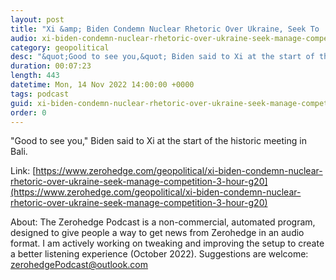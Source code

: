 ```yaml
---
layout: post
title: "Xi &amp; Biden Condemn Nuclear Rhetoric Over Ukraine, Seek To 'Manage' Competition In 3-Hour G20 Meeting"
audio: xi-biden-condemn-nuclear-rhetoric-over-ukraine-seek-manage-competition-3-hour-g20-0
category: geopolitical
desc: "&quot;Good to see you,&quot; Biden said to Xi at the start of the historic meeting in Bali."
duration: 00:07:23
length: 443
datetime: Mon, 14 Nov 2022 14:00:00 +0000
tags: podcast
guid: xi-biden-condemn-nuclear-rhetoric-over-ukraine-seek-manage-competition-3-hour-g20-0
order: 0
---
```

&quot;Good to see you,&quot; Biden said to Xi at the start of the historic meeting in Bali.

Link: [https://www.zerohedge.com/geopolitical/xi-biden-condemn-nuclear-rhetoric-over-ukraine-seek-manage-competition-3-hour-g20](https://www.zerohedge.com/geopolitical/xi-biden-condemn-nuclear-rhetoric-over-ukraine-seek-manage-competition-3-hour-g20)

About: The Zerohedge Podcast is a non-commercial, automated program, designed to give people a way to get news from Zerohedge in an audio format.  I am actively working on tweaking and improving the setup to create a better listening experience (October 2022).  Suggestions are welcome: [zerohedgePodcast@outlook.com](mailto:zerohedgePodcast@outlook.com)